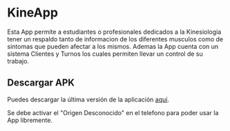 # KineApp

Esta App permite a estudiantes o profesionales dedicados a la Kinesiologia tener un respaldo tanto de informacion de los diferentes musculos como de sintomas que pueden afectar a los mismos.
Ademas la App cuenta con un sistema Clientes y Turnos los cuales permiten llevar un control de su trabajo.


## Descargar APK

Puedes descargar la última versión de la aplicación [aquí](https://github.com/AdanVolken/KineApp/raw/master/APK/Kineapp.apk).

Se debe activar el "Origen Desconocido" en el telefono para poder usar la App libremente.
